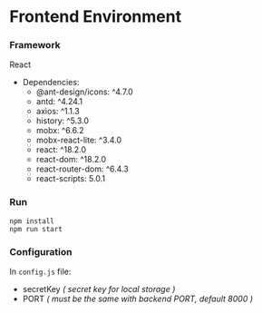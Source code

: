 # Frontend Environment
### Framework
React
+ Dependencies:
  + @ant-design/icons: ^4.7.0
  + antd: ^4.24.1
  + axios: ^1.1.3
  + history: ^5.3.0
  + mobx: ^6.6.2
  + mobx-react-lite: ^3.4.0
  + react: ^18.2.0
  + react-dom: ^18.2.0
  + react-router-dom: ^6.4.3
  + react-scripts: 5.0.1
### Run
```shell
npm install
npm run start
```
### Configuration
In `config.js` file:
+ secretKey *( secret key for local storage )*
+ PORT *( must be the same with backend PORT, default 8000 )*
